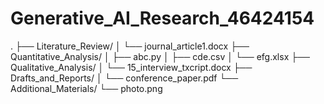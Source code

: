 # Generative_AI_Research_46424154
.
├── Literature_Review/
│   └── journal_article1.docx
├── Quantitative_Analysis/
│   ├── abc.py
│   ├── cde.csv
│   └── efg.xlsx
├── Qualitative_Analysis/
│   └── 15_interview_txcript.docx
├── Drafts_and_Reports/
│   └── conference_paper.pdf
└── Additional_Materials/
    └── photo.png
